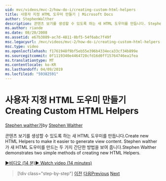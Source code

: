 ```yaml
---
uid: mvc/videos/mvc-2/how-do-i/creating-custom-html-helpers
title: 사용자 지정 HTML 도우미 만들기 | Microsoft Docs
author: StephenWalther
description: 콘텐츠 보기를 생성할 수 있도록 하는 새 HTML 도우미를 만듭니다. Stephen walther가 새 HTML 도우미를 만드는 두 가지 간단한 방법을 보여 줍니다.
ms.author: riande
ms.date: 08/20/2008
ms.assetid: e67b3889-ac7d-4811-8bf5-54f6abc7f49f
msc.legacyurl: /mvc/videos/mvc-2/how-do-i/creating-custom-html-helpers
msc.type: video
ms.openlocfilehash: f1761948f9bf5eb55e396b4334eca33cf34b899e
ms.sourcegitcommit: 0f1119340e4464720cfd16d0ff15764746ea1fea
ms.translationtype: MT
ms.contentlocale: ko-KR
ms.lasthandoff: 04/09/2019
ms.locfileid: "59382591"
---
```

# <a name="creating-custom-html-helpers"></a><span data-ttu-id="6f448-104">사용자 지정 HTML 도우미 만들기</span><span class="sxs-lookup"><span data-stu-id="6f448-104">Creating Custom HTML Helpers</span></span>

<span data-ttu-id="6f448-105">[Stephen walther가](https://github.com/StephenWalther)</span><span class="sxs-lookup"><span data-stu-id="6f448-105">by [Stephen Walther](https://github.com/StephenWalther)</span></span>

<span data-ttu-id="6f448-106">콘텐츠 보기를 생성할 수 있도록 하는 새 HTML 도우미를 만듭니다.</span><span class="sxs-lookup"><span data-stu-id="6f448-106">Create new HTML Helpers to make it easier to generate view content.</span></span> <span data-ttu-id="6f448-107">Stephen walther가 새 HTML 도우미를 만드는 두 가지 간단한 방법을 보여 줍니다.</span><span class="sxs-lookup"><span data-stu-id="6f448-107">Stephen Walther demonstrates two simple methods of creating new HTML Helpers.</span></span>

[<span data-ttu-id="6f448-108">&#9654;비디오 (14 분)</span><span class="sxs-lookup"><span data-stu-id="6f448-108">&#9654; Watch video (14 minutes)</span></span>](https://channel9.msdn.com/Blogs/ASP-NET-Site-Videos/creating-custom-html-helpers)

> [!div class="step-by-step"]
> <span data-ttu-id="6f448-109">[이전](creating-unit-tests-for-aspnet-mvc-applications.md)
> [다음](creating-model-classes-with-linq-to-sql.md)</span><span class="sxs-lookup"><span data-stu-id="6f448-109">[Previous](creating-unit-tests-for-aspnet-mvc-applications.md)
[Next](creating-model-classes-with-linq-to-sql.md)</span></span>
